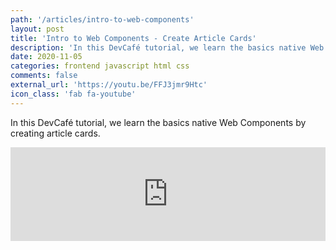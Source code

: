 ```yaml
---
path: '/articles/intro-to-web-components'
layout: post
title: 'Intro to Web Components - Create Article Cards'
description: 'In this DevCafé tutorial, we learn the basics native Web Components by creating article cards.'
date: 2020-11-05
categories: frontend javascript html css
comments: false
external_url: 'https://youtu.be/FFJ3jmr9Htc'
icon_class: 'fab fa-youtube'
---
```


In this DevCafé tutorial, we learn the basics native Web Components by creating article cards.

<div class="youtube-container">
  <iframe width="100%" height="" src="https://www.youtube.com/embed/FFJ3jmr9Htc" frameborder="0" allow="accelerometer; clipboard-write; encrypted-media; gyroscope; picture-in-picture" allowfullscreen></iframe>
</div>

